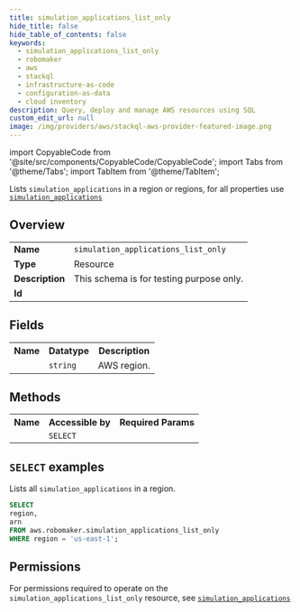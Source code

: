 ```yaml
---
title: simulation_applications_list_only
hide_title: false
hide_table_of_contents: false
keywords:
  - simulation_applications_list_only
  - robomaker
  - aws
  - stackql
  - infrastructure-as-code
  - configuration-as-data
  - cloud inventory
description: Query, deploy and manage AWS resources using SQL
custom_edit_url: null
image: /img/providers/aws/stackql-aws-provider-featured-image.png
---
```


import CopyableCode from '@site/src/components/CopyableCode/CopyableCode';
import Tabs from '@theme/Tabs';
import TabItem from '@theme/TabItem';

Lists <code>simulation_applications</code> in a region or regions, for all properties use <a href="/providers/aws/serviceName/simulation_applications/"><code>simulation_applications</code></a>

## Overview
<table><tbody>
<tr><td><b>Name</b></td><td><code>simulation_applications_list_only</code></td></tr>
<tr><td><b>Type</b></td><td>Resource</td></tr>
<tr><td><b>Description</b></td><td>This schema is for testing purpose only.</td></tr>
<tr><td><b>Id</b></td><td><CopyableCode code="aws.robomaker.simulation_applications_list_only" /></td></tr>
</tbody></table>

## Fields
<table><tbody><tr><th>Name</th><th>Datatype</th><th>Description</th></tr><tr><td><CopyableCode code="region" /></td><td><code>string</code></td><td>AWS region.</td></tr>
</tbody></table>

## Methods

<table><tbody>
  <tr>
    <th>Name</th>
    <th>Accessible by</th>
    <th>Required Params</th>
  </tr>
  <tr>
    <td><CopyableCode code="list_resources" /></td>
    <td><code>SELECT</code></td>
    <td><CopyableCode code="region" /></td>
  </tr>
</tbody></table>

## `SELECT` examples
Lists all <code>simulation_applications</code> in a region.
```sql
SELECT
region,
arn
FROM aws.robomaker.simulation_applications_list_only
WHERE region = 'us-east-1';
```


## Permissions

For permissions required to operate on the <code>simulation_applications_list_only</code> resource, see <a href="/providers/aws/robomaker/simulation_applications/#permissions"><code>simulation_applications</code></a>

